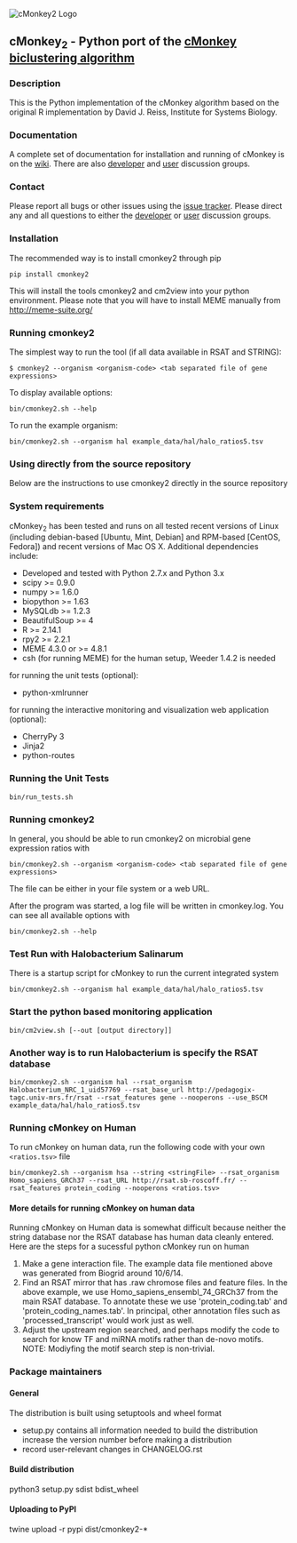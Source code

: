 ![cMonkey2 Logo](https://github.com/baliga-lab/cmonkey2/blob/master/graphics/cmonkey2_logo_80px.png "cMonkey2 Logo")

## cMonkey<sub>2</sub> - Python port of the [cMonkey biclustering algorithm](http://cmonkey.systemsbiology.net)

### Description

This is the Python implementation of the cMonkey algorithm based on the original R implementation by David J. Reiss, Institute for Systems Biology.

### Documentation

A complete set of documentation for installation and running of cMonkey is on the [wiki](https://github.com/baliga-lab/cmonkey2/wiki). There are also [developer](https://groups.google.com/d/forum/cmonkey-dev) and [user](https://groups.google.com/d/forum/cmonkey-users) discussion groups. 

### Contact

Please report all bugs or other issues using the [issue tracker](https://github.com/baliga-lab/cmonkey2/issues). Please direct any and all questions to either the [developer](https://groups.google.com/d/forum/cmonkey-dev) or [user](https://groups.google.com/d/forum/cmonkey-users) discussion groups. 

### Installation

The recommended way is to install cmonkey2 through pip

```
pip install cmonkey2
```

This will install the tools cmonkey2 and cm2view into your python environment. Please note that
you will have to install MEME manually from http://meme-suite.org/

### Running cmonkey2

The simplest way to run the tool (if all data available in RSAT and STRING):

```
$ cmonkey2 --organism <organism-code> <tab separated file of gene expressions>
```

To display available options:
```
bin/cmonkey2.sh --help
```

To run the example organism:
```
bin/cmonkey2.sh --organism hal example_data/hal/halo_ratios5.tsv
```

### Using directly from the source repository

Below are the instructions to use cmonkey2 directly in the source repository

### System requirements

cMonkey<sub>2</sub> has been tested and runs on all tested recent versions of Linux (including debian-based [Ubuntu, Mint, Debian] and RPM-based [CentOS, Fedora]) and recent versions of Mac OS X. Additional dependencies include:

* Developed and tested with Python 2.7.x and Python 3.x
* scipy >= 0.9.0
* numpy >= 1.6.0
* biopython >= 1.63
* MySQLdb >= 1.2.3
* BeautifulSoup >= 4
* R >= 2.14.1
* rpy2 >= 2.2.1
* MEME 4.3.0 or >= 4.8.1
* csh (for running MEME)
for the human setup, Weeder 1.4.2 is needed

for running the unit tests (optional):

* python-xmlrunner

for running the interactive monitoring and visualization web application (optional):

* CherryPy 3
* Jinja2
* python-routes


### Running the Unit Tests

    bin/run_tests.sh

### Running cmonkey2

In general, you should be able to run cmonkey2 on microbial gene
expression ratios with

    bin/cmonkey2.sh --organism <organism-code> <tab separated file of gene expressions>

The file can be either in your file system or a web URL.

After the program was started, a log file will be written in cmonkey.log. You
can see all available options with

    bin/cmonkey2.sh --help

### Test Run with Halobacterium Salinarum

There is a startup script for cMonkey to run the current integrated
system

    bin/cmonkey2.sh --organism hal example_data/hal/halo_ratios5.tsv

### Start the python based monitoring application

    bin/cm2view.sh [--out [output directory]]

### Another way is to run Halobacterium is specify the RSAT database

    bin/cmonkey2.sh --organism hal --rsat_organism Halobacterium_NRC_1_uid57769 --rsat_base_url http://pedagogix-tagc.univ-mrs.fr/rsat --rsat_features gene --nooperons --use_BSCM example_data/hal/halo_ratios5.tsv


### Running cMonkey on Human

To run cMonkey on human data, run the following code with your own `<ratios.tsv>` file

    bin/cmonkey2.sh --organism hsa --string <stringFile> --rsat_organism Homo_sapiens_GRCh37 --rsat_URL http://rsat.sb-roscoff.fr/ --rsat_features protein_coding --nooperons <ratios.tsv>

#### More details for running cMonkey on human data

Running cMonkey on Human data is somewhat difficult because neither the string database nor the RSAT database has human data cleanly entered.  Here are the steps for a sucessful python cMonkey run on human

1.  Make a gene interaction file.  The example data file mentioned above was generated from Biogrid around 10/6/14.
2.  Find an RSAT mirror that has .raw chromose files and feature files.  In the above example, we use Homo\_sapiens\_ensembl\_74\_GRCh37 from the main RSAT database.  To annotate these we use 'protein\_coding.tab' and 'protein\_coding\_names.tab'.  In principal, other annotation files such as 'processed\_transcript' would work just as well.
3.  Adjust the upstream region searched, and perhaps modify the code to search for know TF and miRNA motifs rather than de-novo motifs.  NOTE: Modiyfing the motif search step is non-trivial.



### Package maintainers

#### General

The distribution is built using setuptools and wheel format

  - setup.py contains all information needed to build the distribution
    increase the version number before making a distribution
  - record user-relevant changes in CHANGELOG.rst

#### Build distribution

python3 setup.py sdist bdist_wheel

#### Uploading to PyPI

twine upload -r pypi dist/cmonkey2-<version>*
